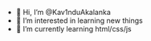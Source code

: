 - 👋 Hi, I’m @Kav1nduAkalanka
- 👀 I’m interested in learning new  things 
- 🌱 I’m currently learning html/css/js
  
  

<!---
Kav1nduAkalanka/Kav1nduAkalanka is a ✨ special ✨ repository because its `README.md` (this file) appears on your GitHub profile.
You can click the Preview link to take a look at your changes.
--->
